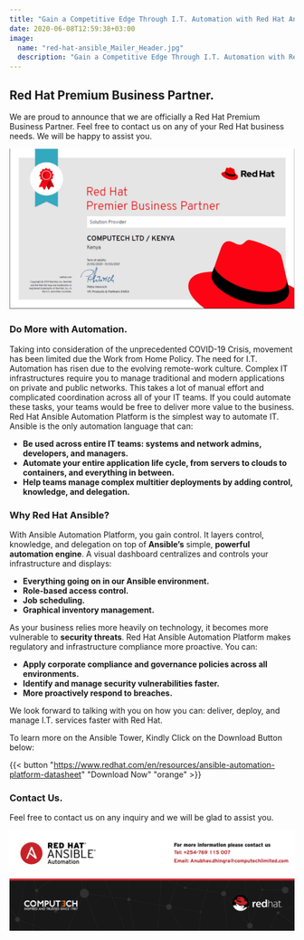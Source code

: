 ```yaml
---
title: "Gain a Competitive Edge Through I.T. Automation with Red Hat Ansible"
date: 2020-06-08T12:59:38+03:00
image:
  name: "red-hat-ansible_Mailer_Header.jpg"
  description: "Gain a Competitive Edge Through I.T. Automation with Red Hat Ansible"
---
```

 
## Red Hat Premium Business Partner.

We are proud to announce that we are officially a Red Hat Premium Business Partner. Feel free to contact us on any of your Red Hat business needs. We will be happy to assist you.
 
![](/images/partnership-premium.png)

### Do More with Automation.

Taking into consideration of the unprecedented COVID-19 Crisis, movement has been limited due the Work from Home Policy. The need for I.T. Automation has risen due to the evolving remote-work culture.
Complex IT infrastructures require you to manage traditional and modern applications on private and public networks. This takes a lot of manual effort and complicated coordination across all of your IT teams. If you could automate these tasks, your teams would be free to deliver more value to the business.
Red Hat Ansible Automation Platform is the simplest way to automate IT. Ansible is the only automation language that can:

- __Be used across entire IT teams: systems and network admins, developers, and managers.__
- __Automate your entire application life cycle, from servers to clouds to containers, and everything in between.__
- __Help teams manage complex multitier deployments by adding control, knowledge, and delegation.__

### Why Red Hat Ansible?

With Ansible Automation Platform, you gain control. It layers control, knowledge, and delegation on top of __Ansible’s__ simple, __powerful automation engine__. A visual dashboard centralizes and controls your infrastructure and displays:

- __Everything going on in our Ansible environment.__
- __Role-based access control.__
- __Job scheduling.__
- __Graphical inventory management.__

As your business relies more heavily on technology, it becomes more vulnerable to __security threats__. Red Hat Ansible Automation Platform makes regulatory and infrastructure compliance more proactive. You can:

- __Apply corporate compliance and governance policies across all environments.__
- __Identify and manage security vulnerabilities faster.__
- __More proactively respond to breaches.__
 
We look forward to talking with you on how you can: deliver, deploy, and manage I.T. services faster with Red Hat.

To learn more on the Ansible Tower, Kindly Click on the Download Button below:

{{< button "https://www.redhat.com/en/resources/ansible-automation-platform-datasheet" "Download Now" "orange" >}}

### Contact Us.

Feel free to contact us on any inquiry and we will be glad to assist you.
 
![](/images/red-hat-ansible_Mailer-footerfooter_1.jpg)
